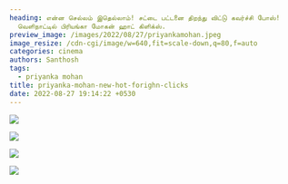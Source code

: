 ```yaml
---
heading: என்ன செல்லம் இதெல்லாம்! சட்டை பட்டனை திறந்து விட்டு கவர்ச்சி போஸ்!
  வெளிநாட்டில் பிரியங்கா மோகன் ஹாட் கிளிக்ஸ்.
preview_image: /images/2022/08/27/priyankamohan.jpeg
image_resize: /cdn-cgi/image/w=640,fit=scale-down,q=80,f=auto
categories: cinema
authors: Santhosh
tags:
  - priyanka mohan
title: priyanka-mohan-new-hot-forighn-clicks
date: 2022-08-27 19:14:22 +0530
---
```

![](/images/2022/08/27/priyanka-mohan-new-hot-forighn-clicks.jpeg)

![](/images/2022/08/27/priyanka-mohan-new-hot-forighn-clicks2.jpeg)

![](/images/2022/08/27/priyanka-mohan-new-hot-forighn-clicks4.jpeg)

![](/images/2022/08/27/priyanka-mohan-new-hot-forighn-clicks6.jpeg)